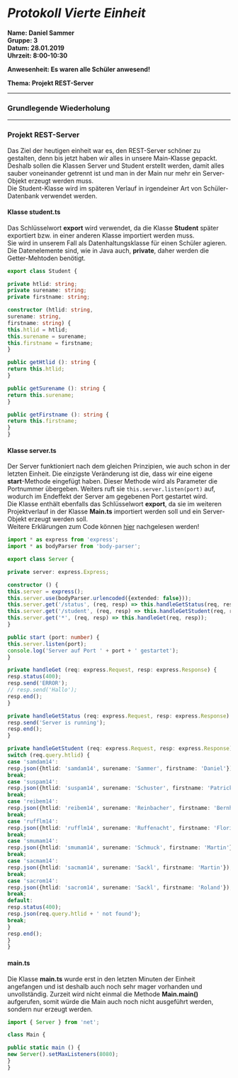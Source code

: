 # _Protokoll Vierte Einheit_  

**Name: Daniel Sammer**  
**Gruppe: 3**  
**Datum: 28.01.2019**  
**Uhrzeit: 8:00-10:30**  
  
**Anwesenheit: Es waren alle Schüler anwesend!**  
  
**Thema: Projekt REST-Server**  
  
-----------------------------------------------------------
  
### Grundlegende Wiederholung  
  
  
--------------------------------------------------------------  
  
### Projekt REST-Server  
Das Ziel der heutigen einheit war es, den REST-Server schöner zu gestalten, denn bis jetzt haben wir alles in unsere Main-Klasse gepackt. 
Deshalb sollen die Klassen Server und Student erstellt werden, damit alles sauber voneinander getrennt ist und man in der Main nur mehr ein Server-Objekt erzeugt werden muss.  
Die Student-Klasse wird im späteren Verlauf in irgendeiner Art von Schüler-Datenbank verwendet werden.  
  
#### Klasse student.ts  
Das Schlüsselwort **export** wird verwendet, da die Klasse **Student** später exportiert bzw. in einer anderen Klasse importiert werden muss.  
Sie wird in unserem Fall als Datenhaltungsklasse für einen Schüler agieren. Die Datenelemente sind, wie in Java auch, **private**, daher werden die Getter-Mehtoden benötigt.  
```typescript
export class Student {

private htlid: string;
private surename: string;
private firstname: string;

constructor (htlid: string,
surename: string,
firstname: string) {
this.htlid = htlid;
this.surename = surename;
this.firstname = firstname;
}

public getHtlid (): string {
return this.htlid;
}

public getSurename (): string {
return this.surename;
}

public getFirstname (): string {
return this.firstname;
}
}

```
  
#### Klasse server.ts  
Der Server funktioniert nach dem gleichen Prinzipien, wie auch schon in der letzten Einheit. Die einzigste Veränderung ist die, dass wir eine eigene **start**-Methode eingefügt haben. Dieser Methode wird als Parameter die Portnummer übergeben. Weiters ruft sie `this.server.listen(port)` auf, wodurch im Endeffekt der Server am gegebenen Port gestartet wird.  
Die Klasse enthält ebenfalls das Schlüsselwort **export**, da sie im weiteren Projektverlauf in der Klasse **Main.ts** importiert werden soll und ein Server-Objekt erzeugt werden soll.  
Weitere Erklärungen zum Code können [hier](https://github.com/HTLMechatronics/m14-la1-sx/blob/samdam14/samdam14/protokoll_3_samdam14_2018-10-08.md#%C3%A4nderungen-am-rest-server) nachgelesen werden!  
```typescript
import * as express from 'express';
import * as bodyParser from 'body-parser';

export class Server {

private server: express.Express;

constructor () {
this.server = express();
this.server.use(bodyParser.urlencoded({extended: false}));
this.server.get('/status', (req, resp) => this.handleGetStatus(req, resp));
this.server.get('/student', (req, resp) => this.handleGetStudent(req, resp));
this.server.get('*', (req, resp) => this.handleGet(req, resp));
}

public start (port: number) {
this.server.listen(port);
console.log('Server auf Port ' + port + ' gestartet');
}

private handleGet (req: express.Request, resp: express.Response) {
resp.status(400);
resp.send('ERROR');
// resp.send('Hallo');
resp.end();
}

private handleGetStatus (req: express.Request, resp: express.Response) {
resp.send('Server is running');
resp.end();
}

private handleGetStudent (req: express.Request, resp: express.Response) {
switch (req.query.htlid) {
case 'samdam14':
resp.json({htlid: 'samdam14', surename: 'Sammer', firstname: 'Daniel'});
break;
case 'suspam14':
resp.json({htlid: 'suspam14', surename: 'Schuster', firstname: 'Patrick'});
break;
case 'reibem14':
resp.json({htlid: 'reibem14', surename: 'Reinbacher', firstname: 'Bernhard'});
break;
case 'rufflm14':
resp.json({htlid: 'rufflm14', surename: 'Ruffenacht', firstname: 'Florian'});
break;
case 'smumam14':
resp.json({htlid: 'smumam14', surename: 'Schmuck', firstname: 'Martin'});
break;
case 'sacmam14':
resp.json({htlid: 'sacmam14', surename: 'Sackl', firstname: 'Martin'});
break;
case 'sacrom14':
resp.json({htlid: 'sacrom14', surename: 'Sackl', firstname: 'Roland'});
break;
default:
resp.status(400);
resp.json(req.query.htlid + ' not found');
break;
}
resp.end();
}
}
```
  
#### main.ts  
Die Klasse **main.ts** wurde erst in den letzten Minuten der Einheit angefangen und ist deshalb auch noch sehr mager vorhanden und unvollständig. Zurzeit wird nicht einmal die Methode **Main.main()** aufgerufen, somit würde die Main auch noch nicht ausgeführt werden, sondern nur erzeugt werden.  
```typescript
import { Server } from 'net';

class Main {

public static main () {
new Server().setMaxListeners(8080);
}
}
```
